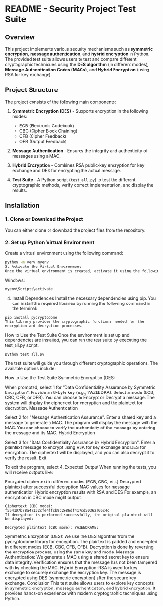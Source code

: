 # **README - Security Project Test Suite**

## **Overview**
This project implements various security mechanisms such as **symmetric encryption**, **message authentication**, and **hybrid encryption** in Python. The provided test suite allows users to test and compare different cryptographic techniques using the **DES algorithm** (in different modes), **Message Authentication Codes (MACs)**, and **Hybrid Encryption** (using RSA for key exchange).

## **Project Structure**
The project consists of the following main components:

1. **Symmetric Encryption (DES)** - Supports encryption in the following modes:
   - ECB (Electronic Codebook)
   - CBC (Cipher Block Chaining)
   - CFB (Cipher Feedback)
   - OFB (Output Feedback)
   
2. **Message Authentication** - Ensures the integrity and authenticity of messages using a MAC.
   
3. **Hybrid Encryption** - Combines RSA public-key encryption for key exchange and DES for encrypting the actual message.

4. **Test Suite** - A Python script (`test_all.py`) to test the different cryptographic methods, verify correct implementation, and display the results.

## **Installation**

### **1. Clone or Download the Project**
You can either clone or download the project files from the repository.

### **2. Set up Python Virtual Environment**

Create a virtual environment using the following command:

```bash
python -m venv myenv
3. Activate the Virtual Environment
Once the virtual environment is created, activate it using the following commands:
```
Windows:
```plaintext
myenv\Scripts\activate
```
4. Install Dependencies
Install the necessary dependencies using pip. You can install the required libraries by running the following command in the terminal:

```plaintext
pip install pycryptodome
This library provides the cryptographic functions needed for the encryption and decryption processes.
```
How to Use the Test Suite
Once the environment is set up and dependencies are installed, you can run the test suite by executing the test_all.py script.

```plaintext
python test_all.py
```
The test suite will guide you through different cryptographic operations. The available options include:

How to Use the Test Suite
Symmetric Encryption (DES)

When prompted, select 1 for "Data Confidentiality Assurance by Symmetric Encryption".
Provide an 8-byte key (e.g., YAZEEDKA).
Select a mode (ECB, CBC, CFB, or OFB).
You can choose to Encrypt or Decrypt a message.
The system will display the ciphertext for encryption and the plaintext for decryption.
Message Authentication

Select 2 for "Message Authentication Assurance".
Enter a shared key and a message to generate a MAC.
The program will display the message with the MAC.
You can choose to verify the authenticity of the message by entering the message and its MAC.
Hybrid Encryption

Select 3 for "Data Confidentiality Assurance by Hybrid Encryption".
Enter a plaintext message to encrypt using RSA for key exchange and DES for encryption.
The ciphertext will be displayed, and you can also decrypt it to verify the result.
Exit

To exit the program, select 4.
Expected Output
When running the tests, you will receive outputs like:

Encrypted ciphertext in different modes (ECB, CBC, etc.)
Decrypted plaintext after successful decryption
MAC values for message authentication
Hybrid encryption results with RSA and DES
For example, an encryption in CBC mode might output:

```plaintext
Ciphertext (CBC mode): f554107b78a47132cfe4ffcb9c2e86df417cd50362a66c4c
If decryption is performed successfully, the original plaintext will be displayed:
```
```plaintext
Decrypted plaintext (CBC mode): YAZEEDKAMEL
```
Symmetric Encryption (DES):
We use the DES algorithm from the pycryptodome library for encryption.
The plaintext is padded and encrypted in different modes (ECB, CBC, CFB, OFB).
Decryption is done by reversing the encryption process, using the same key and mode.
Message Authentication:
We generate a MAC using a shared secret key to ensure data integrity.
Verification ensures that the message has not been tampered with by checking the MAC.
Hybrid Encryption:
RSA is used for key exchange to securely exchange the encryption key.
The message is encrypted using DES (symmetric encryption) after the secure key exchange.
Conclusion
This test suite allows users to explore key concepts in symmetric encryption, message authentication, and hybrid encryption. It provides hands-on experience with modern cryptographic techniques using Python.
